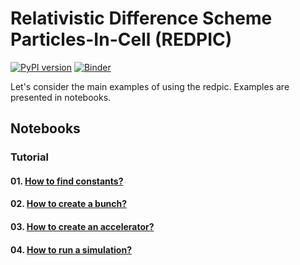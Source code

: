 # Relativistic Difference Scheme Particles-In-Cell (REDPIC)
[![PyPI version](https://badge.fury.io/py/redpic.svg)](https://badge.fury.io/py/redpic)
[![Binder](https://mybinder.org/badge_logo.svg)](https://mybinder.org/v2/gh/fuodorov/redpic/master)

Let's consider the main examples of using the redpic. Examples are presented in notebooks.

## Notebooks

### Tutorial

####  01. [How to find constants?](01_constants.ipynb)
####  02. [How to create a bunch?](02_beam.ipynb)
####  03. [How to create an accelerator?](03_accelerator.ipynb)
####  04. [How to run a simulation?](04_simulation.ipynb)
